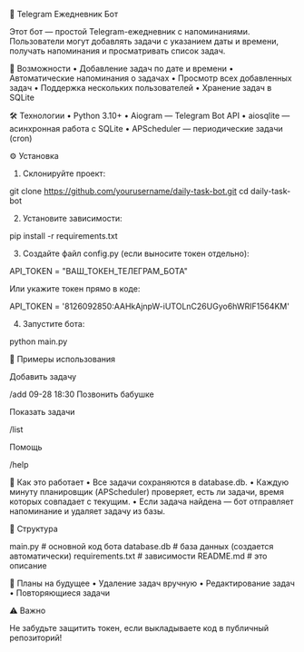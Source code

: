 📝 Telegram Ежедневник Бот

Этот бот — простой Telegram-ежедневник с напоминаниями. Пользователи могут добавлять задачи с указанием даты и времени, получать напоминания и просматривать список задач.

🚀 Возможности
 • Добавление задач по дате и времени
 • Автоматические напоминания о задачах
 • Просмотр всех добавленных задач
 • Поддержка нескольких пользователей
 • Хранение задач в SQLite

🛠 Технологии
 • Python 3.10+
 • Aiogram — Telegram Bot API
 • aiosqlite — асинхронная работа с SQLite
 • APScheduler — периодические задачи (cron)

⚙️ Установка
 1. Склонируйте проект:

git clone https://github.com/yourusername/daily-task-bot.git
cd daily-task-bot

 2. Установите зависимости:

pip install -r requirements.txt

 3. Создайте файл config.py (если выносите токен отдельно):

API_TOKEN = "ВАШ_ТОКЕН_ТЕЛЕГРАМ_БОТА"

Или укажите токен прямо в коде:

API_TOKEN = '8126092850:AAHkAjnpW-iUTOLnC26UGyo6hWRIF1564KM'

 4. Запустите бота:

python main.py

📌 Примеры использования

Добавить задачу

/add 09-28 18:30 Позвонить бабушке

Показать задачи

/list

Помощь

/help

🧠 Как это работает
 • Все задачи сохраняются в database.db.
 • Каждую минуту планировщик (APScheduler) проверяет, есть ли задачи, время которых совпадает с текущим.
 • Если задача найдена — бот отправляет напоминание и удаляет задачу из базы.

📁 Структура

main.py               # основной код бота
database.db           # база данных (создается автоматически)
requirements.txt      # зависимости
README.md             # это описание

📅 Планы на будущее
 • Удаление задач вручную
 • Редактирование задач
 • Повторяющиеся задачи

⚠️ Важно

Не забудьте защитить токен, если выкладываете код в публичный репозиторий!
